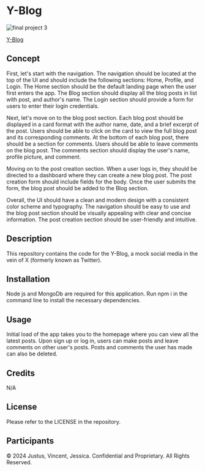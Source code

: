 # Y-Blog

![final project 3](https://github.com/ThirstyWombat/Y-Blog/assets/122827259/4550e3b6-5aae-434b-bcd6-f7e68abde758)

<a href="">Y-Blog</a>

## Concept

First, let's start with the navigation. The navigation should be located at the top of the UI and should include the following sections: Home, Profile, and Login. The Home section should be the default landing page when the user first enters the app. The Blog section should display all the blog posts in list with post, and author's name. The Login section should provide a form for users to enter their login credentials.

Next, let's move on to the blog post section. Each blog post should be displayed in a card format with the author name, date, and a brief excerpt of the post. Users should be able to click on the card to view the full blog post and its corresponding comments. At the bottom of each blog post, there should be a section for comments. Users should be able to leave comments on the blog post. The comments section should display the user's name, profile picture, and comment.

Moving on to the post creation section. When a user logs in, they should be directed to a dashboard where they can create a new blog post. The post creation form should include fields for the body. Once the user submits the form, the blog post should be added to the Blog section.

Overall, the UI should have a clean and modern design with a consistent color scheme and typography. The navigation should be easy to use and the blog post section should be visually appealing with clear and concise information. The post creation section should be user-friendly and intuitive.

## Description

This repository contains the code for the Y-Blog, a mock social media in the vein of X (formerly known as Twitter).

## Installation

Node js and MongoDb are required for this application. Run npm i in the command line to install the necessary dependencies.

## Usage

Initial load of the app takes you to the homepage where you can view all the latest posts. Upon sign up or log in, users can make posts and leave comments on other user's posts. Posts and comments the user has made can also be deleted.

## Credits

N/A

## License

Please refer to the LICENSE in the repository.

## Participants

© 2024 Justus, Vincent, Jessica. Confidential and Proprietary. All Rights Reserved.
